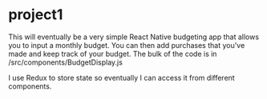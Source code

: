# project1

This will eventually be a very simple React Native budgeting app that allows you to input a monthly budget. You can then add purchases that you've made and keep track of your budget. 
The bulk of the code is in /src/components/BudgetDisplay.js

I use Redux to store state so eventually I can access it from different components. 

